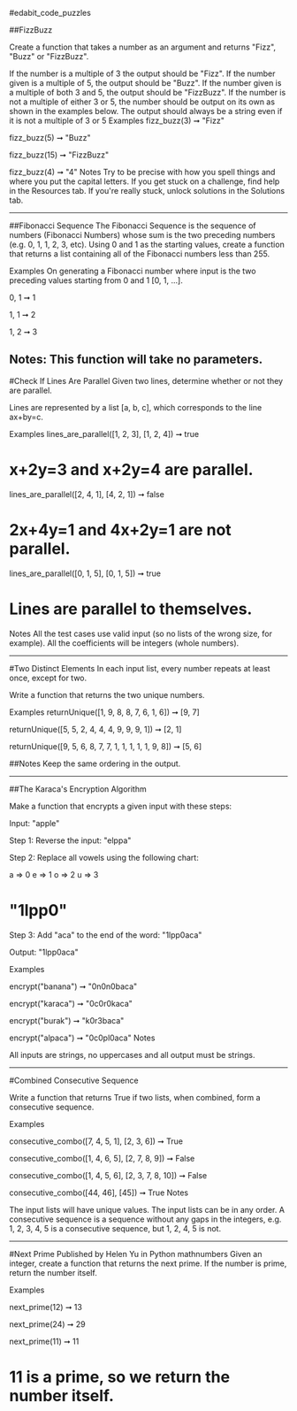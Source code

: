 #edabit_code_puzzles

##FizzBuzz

Create a function that takes a number as an argument and returns "Fizz", "Buzz" or "FizzBuzz".

If the number is a multiple of 3 the output should be "Fizz".
If the number given is a multiple of 5, the output should be "Buzz".
If the number given is a multiple of both 3 and 5, the output should be "FizzBuzz".
If the number is not a multiple of either 3 or 5, the number should be output on its own as shown in the examples below.
The output should always be a string even if it is not a multiple of 3 or 5
Examples
fizz_buzz(3) ➞ "Fizz"

fizz_buzz(5) ➞ "Buzz"

fizz_buzz(15) ➞ "FizzBuzz"

fizz_buzz(4) ➞ "4"
Notes
Try to be precise with how you spell things and where you put the capital letters.
If you get stuck on a challenge, find help in the Resources tab.
If you're really stuck, unlock solutions in the Solutions tab.

___
##Fibonacci Sequence
The Fibonacci Sequence is the sequence of numbers (Fibonacci Numbers) whose sum is the two preceding numbers (e.g. 0, 1, 1, 2, 3, etc). Using 0 and 1 as the starting values, create a function that returns a list containing all of the Fibonacci numbers less than 255.

Examples
On generating a Fibonacci number where input is the two preceding values starting from 0 and 1 [0, 1, ...].

0, 1 ➞ 1

1, 1 ➞ 2

1, 2 ➞ 3

Notes:
This function will take no parameters.
---

#Check If Lines Are Parallel
Given two lines, determine whether or not they are parallel.

Lines are represented by a list [a, b, c], which corresponds to the line ax+by=c.

Examples
lines_are_parallel([1, 2, 3], [1, 2, 4]) ➞ true
# x+2y=3 and x+2y=4 are parallel.

lines_are_parallel([2, 4, 1], [4, 2, 1]) ➞ false
# 2x+4y=1 and 4x+2y=1 are not parallel.

lines_are_parallel([0, 1, 5], [0, 1, 5]) ➞ true
# Lines are parallel to themselves.
Notes
All the test cases use valid input (so no lists of the wrong size, for example).
All the coefficients will be integers (whole numbers).

---

#Two Distinct Elements
In each input list, every number repeats at least once, except for two.

Write a function that returns the two unique numbers.

Examples
returnUnique([1, 9, 8, 8, 7, 6, 1, 6]) ➞ [9, 7]

returnUnique([5, 5, 2, 4, 4, 4, 9, 9, 9, 1]) ➞ [2, 1]

returnUnique([9, 5, 6, 8, 7, 7, 1, 1, 1, 1, 1, 9, 8]) ➞ [5, 6]

##Notes
Keep the same ordering in the output.

---

##The Karaca's Encryption Algorithm

Make a function that encrypts a given input with these steps:

Input: "apple"

Step 1: Reverse the input: "elppa"

Step 2: Replace all vowels using the following chart:

a => 0
e => 1
o => 2
u => 3

# "1lpp0"
Step 3: Add "aca" to the end of the word: "1lpp0aca"

Output: "1lpp0aca"

Examples

encrypt("banana") ➞ "0n0n0baca"

encrypt("karaca") ➞ "0c0r0kaca"

encrypt("burak") ➞ "k0r3baca"

encrypt("alpaca") ➞ "0c0pl0aca"
Notes

All inputs are strings, no uppercases and all output must be strings.

---
#Combined Consecutive Sequence

Write a function that returns True if two lists, when combined, form a consecutive sequence.

Examples

consecutive_combo([7, 4, 5, 1], [2, 3, 6]) ➞ True

consecutive_combo([1, 4, 6, 5], [2, 7, 8, 9]) ➞ False

consecutive_combo([1, 4, 5, 6], [2, 3, 7, 8, 10]) ➞ False

consecutive_combo([44, 46], [45]) ➞ True
Notes

The input lists will have unique values.
The input lists can be in any order.
A consecutive sequence is a sequence without any gaps in the integers, e.g. 1, 2, 3, 4, 5 is a consecutive sequence, but 1, 2, 4, 5 is not.

---
#Next Prime
Published by Helen Yu in Python
mathnumbers
Given an integer, create a function that returns the next prime. If the number is prime, return the number itself.

Examples

next_prime(12) ➞ 13

next_prime(24) ➞ 29

next_prime(11) ➞ 11
# 11 is a prime, so we return the number itself.